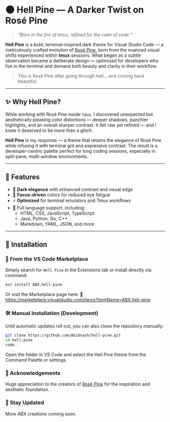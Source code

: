 
# 🌑 Hell Pine — A Darker Twist on Rosé Pine

> _“Born in the fire of tmux, refined for the calm of code.”_

**Hell Pine** is a bold, terminal-inspired dark theme for Visual Studio Code — a meticulously crafted evolution of [Rosé Pine](https://rosepinetheme.com/), born from the nuanced visual shifts experienced within **tmux** sessions. What began as a subtle observation became a deliberate design — optimized for developers who live in the terminal and demand both beauty and clarity in their workflow.

> This is Rosé Pine after going through hell... and coming back beautiful.

---

## ✨ Why Hell Pine?

While working with Rosé Pine inside `tmux`, I discovered unexpected but aesthetically pleasing color distortions — deeper shadows, punchier highlights, and an overall sharper contrast. It felt raw yet refined — and I knew it deserved to be more than a glitch.

**Hell Pine** is my response — a theme that retains the elegance of Rosé Pine while infusing it with terminal grit and expressive contrast. The result is a developer-centric palette perfect for long coding sessions, especially in split-pane, multi-window environments.

---

## 🎨 Features

- 🖤 **Dark elegance** with enhanced contrast and visual edge  
- 🧠 **Focus-driven** colors for reduced eye fatigue  
- ⚡️ **Optimized** for terminal emulators and Tmux workflows  
- 🧩 Full language support, including:
  - HTML, CSS, JavaScript, TypeScript  
  - Java, Python, Go, C++  
  - Markdown, YAML, JSON, and more  

---

## 🚀 Installation

### 🔌 From the VS Code Marketplace

Simply search for `Hell Pine` in the Extensions tab or install directly via command:

```bash
ext install ABX.hell-pine
```
Or visit the Marketplace page here:
📎 https://marketplace.visualstudio.com/items?itemName=ABX.hell-pine
### 🛠️ Manual Installation (Development)

Until automatic updates roll out, you can also clone the repository manually:
``` bash
git clone https://github.com/AbiXnash/hell-pine.git
cd hell-pine
code .
```
Open the folder in VS Code and select the Hell Pine theme from the Command Palette or settings.

### 🙏 Acknowledgements

Huge appreciation to the creators of [Rosé Pine](https://rosepinetheme.com/) for the inspiration and aesthetic foundation.

### 🔮 Stay Updated
More ABX creations coming soon.


